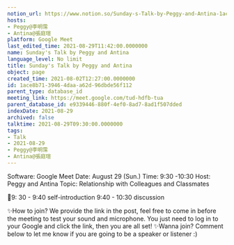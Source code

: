 ```yaml
---
notion_url: https://www.notion.so/Sunday-s-Talk-by-Peggy-and-Antina-1ace8b7139464daaa62d96dbde56f112
hosts:
- Peggy@李明霈
- Antina@張庭瑄
platform: Google Meet
last_edited_time: 2021-08-29T11:42:00.0000000
name: Sunday's Talk by Peggy and Antina
language_level: No limit
title: Sunday's Talk by Peggy and Antina
object: page
created_time: 2021-08-02T12:27:00.0000000
id: 1ace8b71-3946-4daa-a62d-96dbde56f112
parent_type: database_id
meeting_link: https://meet.google.com/tud-hdfb-tua
parent_database_id: e9339446-880f-4ef0-8ad7-8ad1f507dded
indexDate: 2021-08-29
archived: false
talktime: 2021-08-29T09:30:00.0000000
tags:
- Talk
- 2021-08-29
- Peggy@李明霈
- Antina@張庭瑄
---
```


Software: Google 
Meet Date: August 29 (Sun.) Time: 9:30 -10:30
Host: Peggy and Antina Topic: Relationship with Colleagues and Classmates

📅9: 30 - 9:40 self-introduction 9:40 - 10:30 discussion

✨How to join? We provide the link in the post, feel free to come in before the meeting to test your sound and microphone. You just need to log in to your Google and click the link, then you are all set!
✨Wanna join? Comment below to let me know if you are going to be a speaker or listener :)








